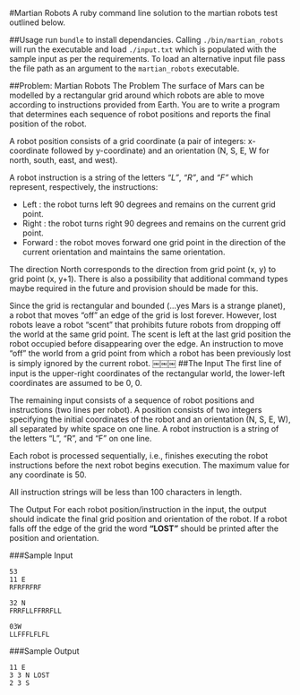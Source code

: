 #Martian Robots
A ruby command line solution to the martian robots test outlined below.

##Usage
run `bundle` to install dependancies.
Calling `./bin/martian_robots` will run the executable and load `./input.txt` which is populated with the sample input as per the requirements.
To load an alternative input file pass the file path as an argument to the `martian_robots` executable.

##Problem: Martian Robots The Problem
The surface of Mars can be modelled by a rectangular grid around which robots are able to move according to instructions provided from Earth. You are to write a program that determines each sequence of robot positions and reports the final position of the robot.

A robot position consists of a grid coordinate (a pair of integers: x-coordinate followed by y-coordinate) and an orientation (N, S, E, W for north, south, east, and west).

A robot instruction is a string of the letters *“L”*, *“R”*, and *“F”* which represent, respectively, the instructions:
 - Left : the robot turns left 90 degrees and remains on the current grid point.
 - Right : the robot turns right 90 degrees and remains on the current grid point.
 - Forward : the robot moves forward one grid point in the direction of the current orientation and maintains the same orientation.

The direction North corresponds to the direction from grid point (x, y) to grid point (x, y+1). There is also a possibility that additional command types maybe required in the future and provision should be made for this.

Since the grid is rectangular and bounded (...yes Mars is a strange planet), a robot that moves “off” an edge of the grid is lost forever. However, lost robots leave a robot “scent” that prohibits future robots from dropping off the world at the same grid point. The scent is left at the last grid position the robot occupied before disappearing over the edge. An instruction to move “off” the world from a grid point from which a robot has been previously lost is simply ignored by the current robot.
￼￼￼
##The Input
The first line of input is the upper-right coordinates of the rectangular world, the lower-left coordinates are assumed to be 0, 0.

The remaining input consists of a sequence of robot positions and instructions (two lines per robot). A position consists of two integers specifying the initial coordinates of the robot and an orientation (N, S, E, W), all separated by white space on one line. A robot instruction is a string of the letters “L”, “R”, and “F” on one line.

Each robot is processed sequentially, i.e., finishes executing the robot instructions before the next robot begins execution.
The maximum value for any coordinate is 50.

All instruction strings will be less than 100 characters in length.

The Output
For each robot position/instruction in the input, the output should indicate the final grid position and orientation of the robot. If a robot falls off the edge of the grid the word **“LOST”** should be printed after the position and orientation.

###Sample Input
```
53
11 E
RFRFRFRF

32 N
FRRFLLFFRRFLL

03W
LLFFFLFLFL
```
###Sample Output
```
11 E
3 3 N LOST
2 3 S
```
